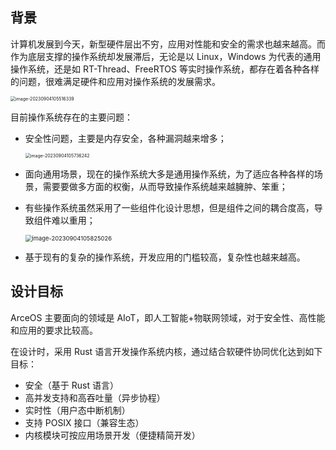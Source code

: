 ## 背景

计算机发展到今天，新型硬件层出不穷，应用对性能和安全的需求也越来越⾼。而作为底层支撑的操作系统却发展滞后，无论是以 Linux，Windows 为代表的通用操作系统，还是如 RT-Thread、FreeRTOS 等实时操作系统，都存在着各种各样的问题，很难满足硬件和应用对操作系统的发展需求。

<img src="D:\img1_1_1.png" alt="image-20230904105516339" style="zoom:50%;" />

⽬前操作系统存在的主要问题：

- 安全性问题，主要是内存安全，各种漏洞越来增多；

  <img src="D:\img1_1_2.png" alt="image-20230904105736242" style="zoom:50%;" />

- ⾯向通⽤场景，现在的操作系统大多是通用操作系统，为了适应各种各样的场景，需要要做多方面的权衡，从而导致操作系统越来越臃肿、笨重；

- 有些操作系统虽然采用了一些组件化设计思想，但是组件之间的耦合度高，导致组件难以重⽤；

  <img src="D:\img1_1_3.png" alt="image-20230904105825026" style="zoom: 67%;" />

- 基于现有的复杂的操作系统，开发应用的门槛较高，复杂性也越来越高。

## 设计目标

ArceOS 主要面向的领域是 AIoT，即人工智能+物联网领域，对于安全性、高性能和应用的要求比较高。

在设计时，采用 Rust 语言开发操作系统内核，通过结合软硬件协同优化达到如下目标：

- 安全（基于 Rust 语言）
- 高并发支持和高吞吐量（异步协程）
- 实时性（用户态中断机制）
- 支持 POSIX 接口（兼容生态）
- 内核模块可按应用场景开发（便捷精简开发）
